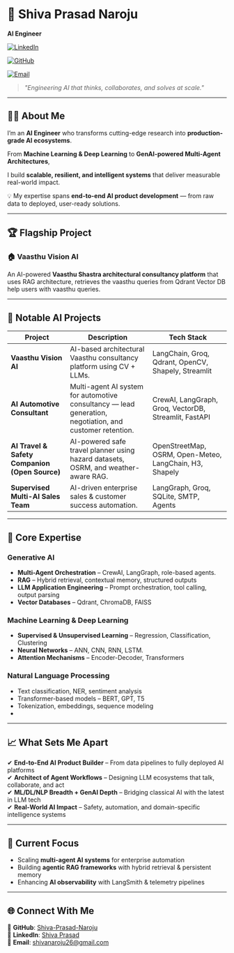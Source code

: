 # 🚀 Shiva Prasad Naroju  

**AI Engineer**  

[![LinkedIn](https://img.shields.io/badge/LinkedIn-Connect-blue?logo=linkedin)](https://www.linkedin.com/in/shiva-prasad-naroju-4772a6184/)  

[![GitHub](https://img.shields.io/badge/GitHub-Follow-black?logo=github)](https://github.com/Shiva-Prasad-Naroju)  

[![Email](https://img.shields.io/badge/Email-Contact-red?logo=gmail)](mailto:shivanaroju26@gmail.com)  

> _"Engineering AI that thinks, collaborates, and solves at scale."_  

---

## 👨‍💻 About Me
I’m an **AI Engineer** who transforms cutting-edge research into **production-grade AI ecosystems**.  

From **Machine Learning & Deep Learning** to **GenAI-powered Multi-Agent Architectures**,  

I build **scalable, resilient, and intelligent systems** that deliver measurable real-world impact.  

💡 My expertise spans **end-to-end AI product development** — from raw data to deployed, user-ready solutions.  

---

## 🏆 Flagship Project

### **🏠 Vaasthu Vision AI**  

An AI-powered **Vaasthu Shastra architectural consultancy platform** that uses RAG architecture, retrieves the vaasthu queries from Qdrant Vector DB help users with vaasthu queries.  

---

## 🧠 Notable AI Projects
| Project | Description | Tech Stack |
|---------|-------------|------------|
| **Vaasthu Vision AI** | AI-based architectural Vaasthu consultancy platform using CV + LLMs. | LangChain, Groq, Qdrant, OpenCV, Shapely, Streamlit |
| **AI Automotive Consultant** | Multi-agent AI system for automotive consultancy — lead generation, negotiation, and customer retention. | CrewAI, LangGraph, Groq, VectorDB, Streamlit, FastAPI |
| **AI Travel & Safety Companion (Open Source)** | AI-powered safe travel planner using hazard datasets, OSRM, and weather-aware RAG. | OpenStreetMap, OSRM, Open-Meteo, LangChain, H3, Shapely |
| **Supervised Multi-AI Sales Team** | AI-driven enterprise sales & customer success automation. | LangGraph, Groq, SQLite, SMTP, Agents |

---

## 🧠 Core Expertise
### **Generative AI**
- **Multi-Agent Orchestration** – CrewAI, LangGraph, role-based agents. 
- **RAG** – Hybrid retrieval, contextual memory, structured outputs  
- **LLM Application Engineering** – Prompt orchestration, tool calling, output parsing  
- **Vector Databases** – Qdrant, ChromaDB, FAISS

### **Machine Learning & Deep Learning**
- **Supervised & Unsupervised Learning** – Regression, Classification, Clustering  
- **Neural Networks** – ANN, CNN, RNN, LSTM.  
- **Attention Mechanisms** – Encoder-Decoder, Transformers  

### **Natural Language Processing**
- Text classification, NER, sentiment analysis  
- Transformer-based models – BERT, GPT, T5  
- Tokenization, embeddings, sequence modeling
- 
---

## 📈 What Sets Me Apart
✔ **End-to-End AI Product Builder** – From data pipelines to fully deployed AI platforms  
✔ **Architect of Agent Workflows** – Designing LLM ecosystems that talk, collaborate, and act  
✔ **ML/DL/NLP Breadth + GenAI Depth** – Bridging classical AI with the latest in LLM tech  
✔ **Real-World AI Impact** – Safety, automation, and domain-specific intelligence systems  

---

## 🌱 Current Focus
- Scaling **multi-agent AI systems** for enterprise automation  
- Building **agentic RAG frameworks** with hybrid retrieval & persistent memory
- Enhancing **AI observability** with LangSmith & telemetry pipelines  

---

## 🌐 Connect With Me
📌 **GitHub**: [Shiva-Prasad-Naroju](https://github.com/Shiva-Prasad-Naroju)  
💼 **LinkedIn**: [Shiva Prasad](https://www.linkedin.com/in/shiva-prasad-naroju-4772a6184/)  
📧 **Email**: shivanaroju26@gmail.com  
